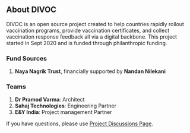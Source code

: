 ## About DIVOC

DIVOC is an open source project created to help countries rapidly rollout vaccination programs, provide vaccination certificates, and collect vaccination response feedback all via a digital backbone. This project started in Sept 2020 and is funded through philanthropic funding. 

### Fund Sources

1. **Naya Nagrik Trust**, financially supported by **Nandan Nilekani**

### Teams

1. **Dr Pramod Varma**: Architect
2. **Sahaj Technologies**: Engineering Partner
3. **E&Y India**: Project management Partner

If you have questions, please use [Project Discussions Page](https://github.com/egovernments/DIVOC/discussions). 
